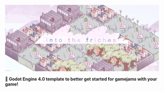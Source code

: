 ![Into-the-friches](logo.jpg)

**🤖 Godot Engine 4.0 template to better get started for gamejams with your game!**

